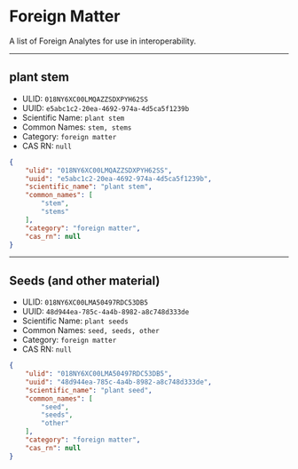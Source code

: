 # Foreign Matter
A list of Foreign Analytes for use in interoperability.

----------------------------------------

## plant stem

* ULID: `018NY6XC00LMQAZZSDXPYH62SS`  
* UUID: `e5abc1c2-20ea-4692-974a-4d5ca5f1239b`  
* Scientific Name: `plant stem`  
* Common Names: `stem, stems`  
* Category: `foreign matter`  
* CAS RN: `null`  

```json
{
    "ulid": "018NY6XC00LMQAZZSDXPYH62SS",
    "uuid": "e5abc1c2-20ea-4692-974a-4d5ca5f1239b",
    "scientific_name": "plant stem",
    "common_names": [
        "stem",
        "stems"
    ],
    "category": "foreign matter",
    "cas_rn": null
}
```

----------------------------------------

## Seeds (and other material)

* ULID: `018NY6XC00LMA50497RDC53DB5`  
* UUID: `48d944ea-785c-4a4b-8982-a8c748d333de`  
* Scientific Name: `plant seeds`  
* Common Names: `seed, seeds, other`  
* Category: `foreign matter`  
* CAS RN: `null`  

```json
{
    "ulid": "018NY6XC00LMA50497RDC53DB5",
    "uuid": "48d944ea-785c-4a4b-8982-a8c748d333de",
    "scientific_name": "plant seed",
    "common_names": [
        "seed",
        "seeds",
        "other"
    ],
    "category": "foreign matter",
    "cas_rn": null
}
```
